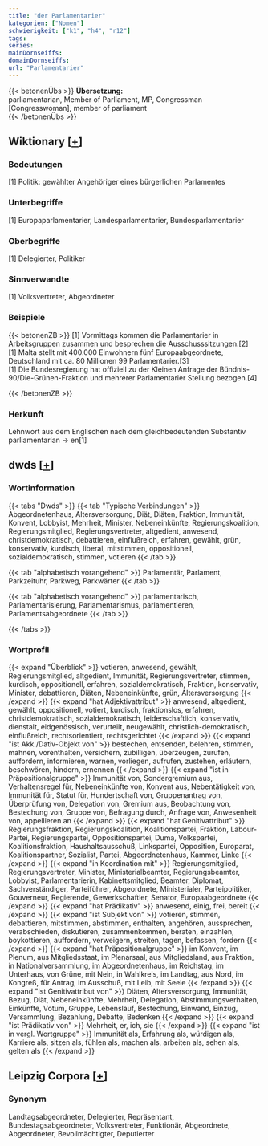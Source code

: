 ```yaml
---
title: "der Parlamentarier"
kategorien: ["Nomen"]
schwierigkeit: ["k1", "h4", "r12"]
tags:
series:
mainDornseiffs:
domainDornseiffs:
url: "Parlamentarier"
---
```


{{< betonenÜbs >}}
**Übersetzung:**  
parliamentarian, Member of Parliament, MP, Congressman [Congresswoman], member of parliament  
{{< /betonenÜbs >}}

## Wiktionary [[+](https://de.wiktionary.org/wiki/Parlamentarier)]

### Bedeutungen
[1] Politik: gewählter Angehöriger eines bürgerlichen Parlamentes  

### Unterbegriffe
[1] Europaparlamentarier, Landesparlamentarier, Bundesparlamentarier  

### Oberbegriffe
[1] Delegierter, Politiker  

### Sinnverwandte
[1] Volksvertreter, Abgeordneter  

### Beispiele
{{< betonenZB >}}
[1] Vormittags kommen die Parlamentarier in Arbeitsgruppen zusammen und besprechen die Ausschusssitzungen.[2]  
[1] Malta stellt mit 400.000 Einwohnern fünf Europaabgeordnete, Deutschland mit ca. 80 Millionen 99 Parlamentarier.[3]  
[1] Die Bundesregierung hat offiziell zu der Kleinen Anfrage der Bündnis-90/Die-Grünen-Fraktion und mehrerer Parlamentarier Stellung bezogen.[4]  

{{< /betonenZB >}}
### Herkunft
Lehnwort aus dem Englischen nach dem gleichbedeutenden Substantiv parliamentarian → en[1]  



## dwds [[+](https://www.dwds.de/wb/Parlamentarier)]

### Wortinformation
{{< tabs "Dwds" >}}
{{< tab "Typische Verbindungen" >}}
Abgeordnetenhaus, Altersversorgung, Diät, Diäten, Fraktion, Immunität, Konvent, Lobbyist, Mehrheit, Minister, Nebeneinkünfte, Regierungskoalition, Regierungsmitglied, Regierungsvertreter, altgedient, anwesend, christdemokratisch, debattieren, einflußreich, erfahren, gewählt, grün, konservativ, kurdisch, liberal, mitstimmen, oppositionell, sozialdemokratisch, stimmen, votieren
{{< /tab >}}

{{< tab "alphabetisch vorangehend" >}}
Parlamentär, Parlament, Parkzeituhr, Parkweg, Parkwärter
{{< /tab >}}

{{< tab "alphabetisch vorangehend" >}}
parlamentarisch, Parlamentarisierung, Parlamentarismus, parlamentieren, Parlamentsabgeordnete
{{< /tab >}}

{{< /tabs >}}

### Wortprofil
{{< expand "Überblick" >}} votieren, anwesend, gewählt, Regierungsmitglied, altgedient, Immunität, Regierungsvertreter, stimmen, kurdisch, oppositionell, erfahren, sozialdemokratisch, Fraktion, konservativ, Minister, debattieren, Diäten, Nebeneinkünfte, grün, Altersversorgung {{< /expand >}}
{{< expand "hat Adjektivattribut" >}} anwesend, altgedient, gewählt, oppositionell, votiert, kurdisch, fraktionslos, erfahren, christdemokratisch, sozialdemokratisch, leidenschaftlich, konservativ, dienstalt, eidgenössisch, verurteilt, neugewählt, christlich-demokratisch, einflußreich, rechtsorientiert, rechtsgerichtet {{< /expand >}}
{{< expand "ist Akk./Dativ-Objekt von" >}} bestechen, entsenden, belehren, stimmen, mahnen, vorenthalten, versichern, zubilligen, überzeugen, zurufen, auffordern, informieren, warnen, vorliegen, aufrufen, zustehen, erläutern, beschwören, hindern, ernennen {{< /expand >}}
{{< expand "ist in Präpositionalgruppe" >}} Immunität von, Sondergremium aus, Verhaltensregel für, Nebeneinkünfte von, Konvent aus, Nebentätigkeit von, Immunität für, Statut für, Hundertschaft von, Gruppenantrag von, Überprüfung von, Delegation von, Gremium aus, Beobachtung von, Bestechung von, Gruppe von, Befragung durch, Anfrage von, Anwesenheit von, appellieren an {{< /expand >}}
{{< expand "hat Genitivattribut" >}} Regierungsfraktion, Regierungskoalition, Koalitionspartei, Fraktion, Labour-Partei, Regierungspartei, Oppositionspartei, Duma, Volkspartei, Koalitionsfraktion, Haushaltsausschuß, Linkspartei, Opposition, Europarat, Koalitionspartner, Sozialist, Partei, Abgeordnetenhaus, Kammer, Linke {{< /expand >}}
{{< expand "in Koordination mit" >}} Regierungsmitglied, Regierungsvertreter, Minister, Ministerialbeamter, Regierungsbeamter, Lobbyist, Parlamentarierin, Kabinettsmitglied, Beamter, Diplomat, Sachverständiger, Parteiführer, Abgeordnete, Ministerialer, Parteipolitiker, Gouverneur, Regierende, Gewerkschaftler, Senator, Europaabgeordnete {{< /expand >}}
{{< expand "hat Prädikativ" >}} anwesend, einig, frei, bereit {{< /expand >}}
{{< expand "ist Subjekt von" >}} votieren, stimmen, debattieren, mitstimmen, abstimmen, enthalten, angehören, aussprechen, verabschieden, diskutieren, zusammenkommen, beraten, einzahlen, boykottieren, auffordern, verweigern, streiten, tagen, befassen, fordern {{< /expand >}}
{{< expand "hat Präpositionalgruppe" >}} im Konvent, im Plenum, aus Mitgliedsstaat, im Plenarsaal, aus Mitgliedsland, aus Fraktion, in Nationalversammlung, im Abgeordnetenhaus, im Reichstag, im Unterhaus, von Grüne, mit Nein, in Wahlkreis, im Landtag, aus Nord, im Kongreß, für Antrag, im Ausschuß, mit Leib, mit Seele {{< /expand >}}
{{< expand "ist Genitivattribut von" >}} Diäten, Altersversorgung, Immunität, Bezug, Diät, Nebeneinkünfte, Mehrheit, Delegation, Abstimmungsverhalten, Einkünfte, Votum, Gruppe, Lebenslauf, Bestechung, Einwand, Einzug, Versammlung, Bezahlung, Debatte, Bedenken {{< /expand >}}
{{< expand "ist Prädikativ von" >}} Mehrheit, er, ich, sie {{< /expand >}}
{{< expand "ist in vergl. Wortgruppe" >}} Immunität als, Erfahrung als, würdigen als, Karriere als, sitzen als, fühlen als, machen als, arbeiten als, sehen als, gelten als {{< /expand >}}

## Leipzig Corpora [[+](https://corpora.uni-leipzig.de/en/res?word=Parlamentarier&corpusId=deu_newscrawl-public_2018)]


### Synonym
Landtagsabgeordneter, Delegierter, Repräsentant, Bundestagsabgeordneter, Volksvertreter, Funktionär, Abgeordnete, Abgeordneter, Bevollmächtigter, Deputierter

